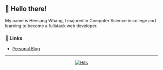 ## 👋 Hello there!
 My name is Heesang Whang, I majored in Computer Science in college and learning to become a fullstack web developer. 

### 🔗 Links

* [Personal Blog](https://runfridge-dev-blog.netlify.app/)

___
  <div align=center>
 
  [![Hits](https://hits.seeyoufarm.com/api/count/incr/badge.svg?url=https%3A%2F%2Fgithub.com%2Fhwhang0917)](https://hits.seeyoufarm.com)
	
  </div>
